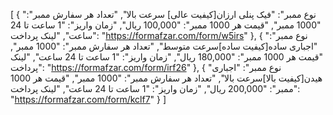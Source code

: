 [
  {
    "نوع ممبر": "فیک پنلی ارزان[کیفیت عالی] سرعت بالا",
    "تعداد هر سفارش ممبر": "1000 ممبر",
    "قیمت هر 1000 ممبر": "100,000 ریال",
    "زمان واریز": "1 ساعت تا 24 ساعت",
    "لینک پرداخت": "https://formafzar.com/form/w5irs"
  },
  {
    "نوع ممبر": "اجباری ساده[کیفیت ساده]سرعت متوسط",
    "تعداد هر سفارش ممبر": "1000 ممبر",
    "قیمت هر 1000 ممبر": "180,000 ریال",
    "زمان واریز": "1 ساعت تا 24 ساعت",
    "لینک پرداخت": "https://formafzar.com/form/irf26"
  },
  {
    "نوع ممبر": "اجباری هیدن[کیفیت بالا]سرعت بالا",
    "تعداد هر سفارش ممبر": "1000 ممبر",
    "قیمت هر 1000 ممبر": "200,000 ریال",
    "زمان واریز": "1 ساعت تا 24 ساعت",
    "لینک پرداخت": "https://formafzar.com/form/kclf7"
  }
]
